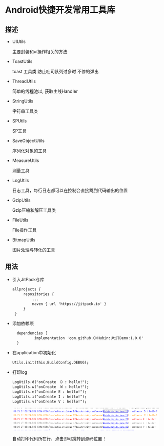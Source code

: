# Android快捷开发常用工具库

## 描述

* UIUtils

  主要封装和ui操作相关的方法

* ToastUtils

  toast 工具类 防止吐司队列过多时 不停的弹出

* ThreadUtils

  简单的线程池以, 获取主线Handler

* StringUtils

  字符串工具类

* SPUtils

  SP工具

* SaveObjectUtils

  序列化对象的工具

* MeasureUtils

  测量工具

* LogUtils

  日志工具，每行日志都可以在控制台直接跳到代码输出的位置

* GzipUtils

  Gzip压缩和解压工具类

* FileUtils

  File操作工具

* BitmapUtils

  图片处理与转化的工具

## 用法

* 引入JitPack仓库

   ```
   allprojects {
   		repositories {
   			...
   			maven { url 'https://jitpack.io' }
   		}
   	}
   ```

* 添加依赖项

  ```
  	dependencies {
  	        implementation 'com.github.CNHubin:UtilDemo:1.0.0'
  	}
  ```

* 在application中初始化

   ```
   Utils.init(this,BuildConfig.DEBUG);
   ```

* 打印log

   ```
   LogUtils.d("onCreate  D : hello!");
   LogUtils.w("onCreate  W : hello!");
   LogUtils.e("onCreate E : hello!");
   LogUtils.i("onCreate I : hello!");
   LogUtils.v("onCreate V : hello!");
   ```

   ![](icon_log.png)

    自动打印代码所在行，点击即可跳转到源码位置！


